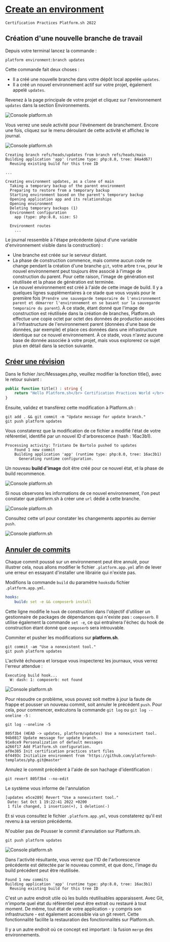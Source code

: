 # [Create an environment](https://master-7rqtwti-4mh7eev5ydrdo.eu-3.platformsh.site/getstarted/basics/git-started/branch.html#create-an-environment)

`Certification Practices Platform.sh 2022`

## Création d'une nouvelle branche de travail

Depuis votre terminal lancez la commande :

```
platform environment:branch updates
```

Cette commande fait deux choses :

- Il a créé une nouvelle branche dans votre dépôt local appelée `updates`.
- Il a créé un nouvel environnement actif sur votre projet, également appelé `updates`.

Revenez à la page principale de votre projet et cliquez sur l'environnement `updates` dans la section Environnements.

![Console platform.sh](./img/bo-016.jpg)

Vous verrez une seule activité pour l'événement de branchement. Encore une fois, cliquez sur le menu déroulant de cette activité et affichez le journal.

![Console platform.sh](./img/bo-019.jpg)

```
Creating branch refs/heads/updates from branch refs/heads/main
Building application 'app' (runtime type: php:8.0, tree: 84a4d67)
  Reusing existing build for this tree ID

...

Creating environment updates, as a clone of main
  Taking a temporary backup of the parent environment
  Preparing to restore from a temporary backup
  Starting environment based on the parent's temporary backup
  Opening application app and its relationships
  Opening environment
  Deleting temporary backups (1)
  Environment configuration
    app (type: php:8.0, size: S)

  Environment routes
    ...
```

Le journal ressemble à l'étape précédente (ajout d'une variable d'environnement visible dans la construction) :

- Une branche est créée sur le serveur distant.
- La phase de construction commence, mais comme aucun code ne change pendant la création d'une branche `git`, votre arbre `tree`, pour le nouvel environnement peut toujours être associé à l'image de construction du parent. Pour cette raison, l'image de génération est réutilisée et la phase de génération est terminée.
- Le nouvel environnement est créé à l'aide de cette image de build. Il y a quelques lignes supplémentaires à ce stade que vous voyais pour le première fois (`Prendre une sauvegarde temporaire de l'environnement parent et démarrer l'environnement en se basant sur la sauvegarde temporaire du parent`). À ce stade, étant donné que l'image de construction est réutilisée dans la création de branches, Platform.sh effectue une copie octet par octet des données de production associées à l'infrastructure de l'environnement parent (données d'une base de données, par exemple) et place ces données dans une infrastructure identique sur ce nouvel environnement. À ce stade, vous n'avez aucune base de donnée associée à votre projet, mais vous explorerez ce sujet plus en détail dans la section suivante.

## [Créer une révision](https://master-7rqtwti-4mh7eev5ydrdo.eu-3.platformsh.site/getstarted/basics/git-started/branch.html#make-a-revision)

Dans le fichier /src/Messages.php, veuillez modifier la fonction title(), avec le retour suivant :

```php
public function title() : string {
    return "Hello Platform.sh</br> Certification Practices World </br> Update branche";
}
```

Ensuite, validez et transférez cette modification à Platform.sh :

```
git add . && git commit -m "Update message for update branch."
git push platform updates
```

Vous constaterez que la modification de ce fichier a modifié l'état de votre référentiel, identifié par un nouvel ID d'arborescence (hash : 16ac3b1).

```
Processing activity: Tristano De Bartolo pushed to updates
    Found 1 new commit
    Building application 'app' (runtime type: php:8.0, tree: 16ac3b1)
      Generating runtime configuration.
```

Un nouveau **build d'image** doit être créé pour ce nouvel état, et la phase de build recommence.

![Console platform.sh](./img/bo-018.jpg)

Si nous observons les informations de ce nouvel environnement, l'on peut constater que platform.sh à créer une `url` dédié à cette branche.

![Console platform.sh](./img/bo-020.jpg)

Consultez cette url pour constater les changements apportés au dernier `push`.

![Console platform.sh](./img/bo-021.jpg)

## [Annuler de commits](https://master-7rqtwti-4mh7eev5ydrdo.eu-3.platformsh.site/getstarted/basics/git-started/branch.html#reverting-commits)

Chaque commit poussé sur un environnement peut être annulé, pour illustrer cela, nous allons modifier le fichier `.platform.app.yml` afin de lever une erreur en essayant d'installer une librairie qui n'existe pas.

Modifions la commande `build` du paramètre `hooks`du fichier `.platform.app.yml`.

```yml
hooks:
    build: set -e && composerb install
```

Cette ligne modifie le `hook` de construction dans l'objectif d'utiliser un gestionnaire de packages de dépendances qui n'existe pas : `composerb`. Il utilise également la commande `set -e`, ce qui entraînera l'échec du hook de construction étant donné que `composerb` sera introuvable.

Commiter et pusher les modifications sur **platform.sh**.

```
git commit -am "Use a nonexistent tool."
git push platform updates
```

L'activité échouera et lorsque vous inspecterez les journaux, vous verrez l'erreur attendue :

```
Executing build hook...
  W: dash: 1: composerb: not found
```

![Console platform.sh](./img/bo-022.jpg)

Pour résoudre ce problème, vous pouvez soit mettre à jour la faute de frappe et pousser un nouveau commit, soit annuler le précédent `push`. Pour cela, pour commencer, exécutons la commande `git log` ou `git log --oneline -5` :

```
git log --oneline -5
```

```
805f3b4 (HEAD -> updates, platform/updates) Use a nonexistent tool.
94b0817 Update message for update branch.
91e8ce9 Personalization of default messages
a266f17 Add Platform.sh configuration.
af0e385 Init certification practices start files
6f4493c Initialize environment from 'https://github.com/platformsh-templates/php.git@master'
```

Annulez le commit précédent à l'aide de son hachage d'identification :

```
git revert 805f3b4 --no-edit
```

Le système vous informe de l'annulation

```
[updates e5ce289] Revert "Use a nonexistent tool."
 Date: Sat Oct 1 19:22:41 2022 +0200
 1 file changed, 1 insertion(+), 1 deletion(-)
```

Et si vous consultez le fichier `.platform.app.yml`, vous constaterez qu'il est revenu à sa version précédente.

N'oublier pas de Pousser le commit d'annulation sur Platform.sh.

```
git push platform updates
```
![Console platform.sh](./img/bo-023.jpg)

Dans l'activité résultante, vous verrez que l'ID de l'arborescence précédente est détectée par le nouveau commit, et que donc, l'image du build précédent peut être réutilisée.

```
Found 1 new commits
Building application 'app' (runtime type: php:8.0, tree: 16ac3b1)
  Reusing existing build for this tree ID
```

C'est un autre endroit utile où les builds réutilisables apparaissent. Avec Git, n'importe quel état du référentiel peut être extrait ou restauré à tout moment. De même, tout état de votre application - y compris son infrastructure - est également accessible via un git revert. Cette fonctionnalité facilite la restauration des fonctionnalités sur Platform.sh.

Il y a un autre endroit où ce concept est important : la fusion `merge` des environnements.
